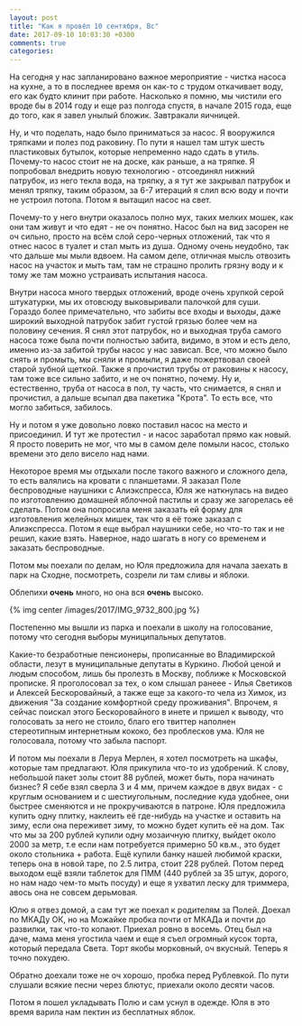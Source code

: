 ```yaml
---
layout: post
title: "Как я провёл 10 сентября, Вс"
date: 2017-09-10 10:03:30 +0300
comments: true
categories: 
---
```

На сегодня у нас запланировано важное мероприятие - чистка насоса на кухне, а то в последнее время он как-то с трудом откачивает воду, его как будто клинит при работе. Насколько я помню, мы чистили его вроде бы в 2014 году и еще раз полгода спустя, в начале 2015 года, еще до того, как я завел унылый бложик. Завтракали яичницей.

Ну, и что поделать, надо было приниматься за насос. Я вооружился тряпками и полез под раковину. По пути я нашел там штук шесть пластиковых бутылок, которые непременно надо сдать в утиль. Почему-то насос стоит не на доске, как раньше, а на тряпке. Я попробовал внедрить новую технологию - отсоединял нижний патрубок, из него текла вода, на тряпку, а я тут же закрывал патрубок и менял тряпку, таким образом, за 6-7 итераций я слил всю воду и почти не устроил потопа. Потом я вытащил насос на свет.

Почему-то у него внутри оказалось полно мух, таких мелких мошек, как они там живут и что едят - не оч понятно. Насос был на вид засорен не оч сильно, просто на всём слой серо-черных отложений, так что я отнес насос в туалет и стал мыть из душа. Одному очень неудобно, так что дальше мы мыли вдвоем. На самом деле, отличная мысль отвозить насос на участок и мыть там, там не страшно пролить грязну воду и к тому же там можно устраивать испытания насоса. 

Внутри насоса много твердых отложений, вроде очень хрупкой серой штукатурки, мы их отовсюду выковыривали палочкой для суши. Гораздо более примечательно, что забиты все входы и выходы, даже широкий выходной патрубок забит густой грязью более чем на половину сечения. Я снял этот патрубок, но и выходная труба самого насоса тоже была почти полностью забита, видимо, в этом и есть дело, именно из-за забитой трубы насос у нас зависал. Все, что можно было снять и промыть, мы сняли и промыли, я даже пожертвовал своей старой зубной щеткой. Также я прочистил трубы от раковины к насосу, там тоже все сильно забито, и не оч понятно, почему. Ну и, естественно, труба от насоса в пол, ту часть, что снимается, я снял и прочистил, а дальше всыпал два пакетика "Крота". То есть все, что могло забиться, забилось.

Ну и потом я уже довольно ловко поставил насос на место и присоединил. И тут же протестил - и насос заработал прямо как новый. Я просто поверить не мог, что мы в самом деле помыли насос, столько времени это дело висело над нами.

Некоторое время мы отдыхали после такого важного и сложного дела, то есть валялись на кровати с планшетами. Я заказал Поле беспроводные наушники с Алиэкспресса, Юля же наткнулась на видео по изготовлению домашней яблочной пастилы и сразу же загорелась её сделать. Потом она попросила меня заказать ей форму для изготовления желейных мишек, так что я её тоже заказал с Алиэкспресса. Потом я еще выбрал наушники себе, но что-то так и не решил, какие взять. Наверное, надо шагать в ногу со временем и заказать беспроводные.

Потом мы поехали по делам, но Юля предложила для начала заехать в парк на Сходне, посмотреть, созрели ли там сливы и яблоки.


Облепихи **очень** много, но она вся **очень** высоко.

{% img center /images/2017/IMG_9732_800.jpg %}
 
Постепенно мы вышли из парка и поехали в школу на голосование, потому что сегодня выборы муниципальных депутатов.
 
Какие-то безработные пенсионеры, прописанные во Владимирской области, лезут в муниципальные депутаты в Куркино. Любой ценой и людым способом, лишь бы пролезть в Москву, поближе к Московской прописке. Я проголосовал за тех, о ком слышал ранеее - Илья Светиков и Алексей Бескоровайный, а также еще за какого-то чела из Химок, из движения "За создание комфортной среду проживания". Впрочем, я сейчас поискал этого Бескоровайного в инете и пришел к выводу, что голосовать за него не стоило, благо его твиттер наполнен стереотипным интернетным кококо, без проблесков ума. Юля не голосовала, потому что забыла паспорт.

И потом мы поехали в Леруа Мерлен, я хотел посмотреть на шкафы, которые там предлагают. Юля прикупила что-то из удобрений. К слову, небольшой пакет золы стоит 88 рублей, может быть, пора начинать бизнес? Я себе взял сверла 3 и 4 мм, причем каждое в двух видах - с круглым основанием и с шестиугольным, последние куда удобнее, они быстрее сменяются и не прокручиваются в патроне. Юля предложила купить одну плитку, наклеить её где-нибудь на участке и оставить на зиму, если она переживет зиму, то можно будет купить её на дом. Так что мы за 200 рублей купили одну мозаичную плитку, выйдет около 2000 за метр, т.е если нам потребуется примерно 50 кв.м., это будет около стольника + работа. Ещё купили банку нашей любимой краски, теперь она в новой таре, по 2.5 литра, стоит 228 рублей. Потом перед выходом ещё взяли таблеток для ПММ (440 рублей за 35 штук, дорого, но нам надо чем-то мыть посуду) и еще я ухватил леску для триммера, авось она не совсем дерьмовая.

Юлю я отвез домой, а сам тут же поехал к родителям за Полей. Доехал по МКАДу ОК, но на Можайке пробка почти от МКАДа и почти до развилки, так что-то копают. Приехал ровно в восемь. Отец был на даче, мама меня угостила чаем и еще я съел огромный кусок торта, который передала Света. Торт якобы морковный, оч вкусный. Теперь я точно похудею.

Обратно доехали тоже не оч хорошо, пробка перед Рублевкой. По пути слушали всякие песни через блютус, приехали около десяти часов.

Потом я пошел укладывать Полю и сам уснул в одежде. Юля в это время варила нам пектин из бесплатных яблок.